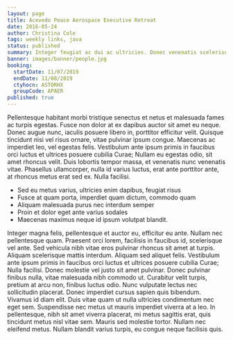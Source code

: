 ```yaml
---
layout: page
title: Acevedo Peace Aerospace Executive Retreat
date: 2016-05-24
author: Christina Cole
tags: weekly links, java
status: published
summary: Integer feugiat ac dui ac ultricies. Donec venenatis scelerisque.
banner: images/banner/people.jpg
booking:
  startDate: 11/07/2019
  endDate: 11/08/2019
  ctyhocn: ASTORHX
  groupCode: APAER
published: true
---
```

Pellentesque habitant morbi tristique senectus et netus et malesuada fames ac turpis egestas. Fusce non dolor at ex dapibus auctor sit amet eu neque. Donec augue nunc, iaculis posuere libero in, porttitor efficitur velit. Quisque tincidunt nisi vel risus ornare, vitae pulvinar ipsum congue. Maecenas ac imperdiet leo, vel egestas felis. Vestibulum ante ipsum primis in faucibus orci luctus et ultrices posuere cubilia Curae; Nullam eu egestas odio, sit amet rhoncus velit. Duis lobortis tempor massa, et venenatis nunc venenatis vitae. Phasellus ullamcorper, nulla id varius luctus, erat ante porttitor ante, at rhoncus metus erat sed ex. Nulla facilisi.

* Sed eu metus varius, ultricies enim dapibus, feugiat risus
* Fusce at quam porta, imperdiet quam dictum, commodo quam
* Aliquam malesuada purus nec interdum semper
* Proin et dolor eget ante varius sodales
* Maecenas maximus neque id ipsum volutpat blandit.

Integer magna felis, pellentesque et auctor eu, efficitur eu ante. Nullam nec pellentesque quam. Praesent orci lorem, facilisis in faucibus id, scelerisque vel ante. Sed vehicula nibh vitae eros pulvinar rhoncus sit amet at turpis. Aliquam scelerisque mattis interdum. Aliquam sed aliquet felis. Vestibulum ante ipsum primis in faucibus orci luctus et ultrices posuere cubilia Curae; Nulla facilisi. Donec molestie vel justo sit amet pulvinar. Donec pulvinar finibus nulla, vitae malesuada nibh commodo ut. Curabitur velit turpis, pretium at arcu non, finibus luctus odio. Nunc vulputate lectus nec sollicitudin placerat. Donec imperdiet cursus sapien quis bibendum.
Vivamus id diam elit. Duis vitae quam ut nulla ultricies condimentum nec eget sem. Suspendisse nec metus ut mauris imperdiet viverra at a leo. In pellentesque, nibh sit amet viverra placerat, mi metus sagittis erat, quis tincidunt metus nisl vitae sem. Mauris sed molestie tortor. Nullam nec eleifend metus. Nullam blandit varius turpis, eu congue neque facilisis quis.
